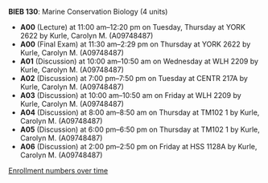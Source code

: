 **BIEB 130**: Marine Conservation Biology (4 units)

- **A00** (Lecture) at 11:00 am–12:20 pm on Tuesday, Thursday at YORK 2622 by Kurle, Carolyn M. (A09748487)
- **A00** (Final Exam) at 11:30 am–2:29 pm on Thursday at YORK 2622 by Kurle, Carolyn M. (A09748487)
- **A01** (Discussion) at 10:00 am–10:50 am on Wednesday at WLH 2209 by Kurle, Carolyn M. (A09748487)
- **A02** (Discussion) at 7:00 pm–7:50 pm on Tuesday at CENTR 217A by Kurle, Carolyn M. (A09748487)
- **A03** (Discussion) at 10:00 am–10:50 am on Friday at WLH 2209 by Kurle, Carolyn M. (A09748487)
- **A04** (Discussion) at 8:00 am–8:50 am on Thursday at TM102 1 by Kurle, Carolyn M. (A09748487)
- **A05** (Discussion) at 6:00 pm–6:50 pm on Thursday at TM102 1 by Kurle, Carolyn M. (A09748487)
- **A06** (Discussion) at 2:00 pm–2:50 pm on Friday at HSS 1128A by Kurle, Carolyn M. (A09748487)

[Enrollment numbers over time](./BIEB130.tsv)
